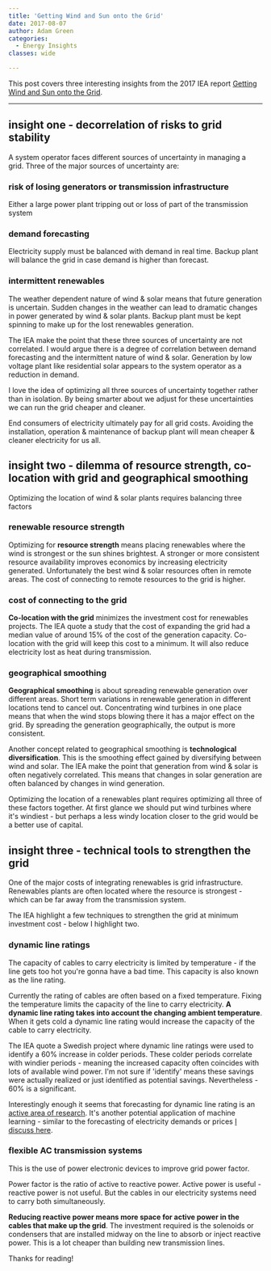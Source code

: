 ```yaml
---
title: 'Getting Wind and Sun onto the Grid' 
date: 2017-08-07
author: Adam Green
categories:
  - Energy Insights
classes: wide

---
```


This post covers three interesting insights from the 2017 IEA report [Getting Wind and Sun onto the Grid](https://www.iea.org/publications/insights/insightpublications/Getting_Wind_and_Sun.pdf).

---

## insight one - decorrelation of risks to grid stability

A system operator faces different sources of uncertainty in managing a grid. Three of the major sources of uncertainty are:

### risk of losing generators or transmission infrastructure

Either a large power plant tripping out or loss of part of the transmission system

### demand forecasting

Electricity supply must be balanced with demand in real time. Backup plant will balance the grid in case demand is higher than forecast.

### intermittent renewables

The weather dependent nature of wind & solar means that future generation is uncertain. Sudden changes in the weather can lead to dramatic changes in power generated by wind & solar plants. Backup plant must be kept spinning to make up for the lost renewables generation.

The IEA make the point that these three sources of uncertainty are not correlated. I would argue there is a degree of correlation between demand forecasting and the intermittent nature of wind & solar. Generation by low voltage plant like residential solar appears to the system operator as a reduction in demand.

I love the idea of optimizing all three sources of uncertainty together rather than in isolation. By being smarter about we adjust for these uncertainties we can run the grid cheaper and cleaner. 

End consumers of electricity ultimately pay for all grid costs. Avoiding the installation, operation & maintenance of backup plant will mean cheaper & cleaner electricity for us all.

## insight two - dilemma of resource strength, co-location with grid and geographical smoothing

Optimizing the location of wind & solar plants requires balancing three factors

### renewable resource strength

Optimizing for **resource strength** means placing renewables where the wind is strongest or the sun shines brightest. A stronger or more consistent resource availability improves economics by increasing electricity generated. Unfortunately the best wind & solar resources often in remote areas. The cost of connecting to remote resources to the grid is higher.

### cost of connecting to the grid

**Co-location with the grid** minimizes the investment cost for renewables projects. The IEA quote a study that the cost of expanding the grid had a median value of around 15% of the cost of the generation capacity. Co-location with the grid will keep this cost to a minimum. It will also reduce electricity lost as heat during transmission.

### geographical smoothing

**Geographical smoothing** is about spreading renewable generation over different areas. Short term variations in renewable generation in different locations tend to cancel out. Concentrating wind turbines in one place means that when the wind stops blowing there it has a major effect on the grid. By spreading the generation geographically, the output is more consistent.

Another concept related to geographical smoothing is **technological diversification**. This is the smoothing effect gained by diversifying between wind and solar. The IEA make the point that generation from wind & solar is often negatively correlated. This means that changes in solar generation are often balanced by changes in wind generation.

Optimizing the location of a renewables plant requires optimizing all three of these factors together. At first glance we should put wind turbines where it's windiest - but perhaps a less windy location closer to the grid would be a better use of capital.

## insight three - technical tools to strengthen the grid

One of the major costs of integrating renewables is grid infrastructure. Renewables plants are often located where the resource is strongest - which can be far away from the transmission system.

The IEA highlight a few techniques to strengthen the grid at minimum investment cost - below I highlight two.

### dynamic line ratings

The capacity of cables to carry electricity is limited by temperature - if the line gets too hot you're gonna have a bad time. This capacity is also known as the line rating.

Currently the rating of cables are often based on a fixed temperature. Fixing the temperature limits the capacity of the line to carry electricity. **A dynamic line rating takes into account the changing ambient temperature**. When it gets cold a dynamic line rating would increase the capacity of the cable to carry electricity.

The IEA quote a Swedish project where dynamic line ratings were used to identify a 60% increase in colder periods. These colder periods correlate with windier periods - meaning the increased capacity often coincides with lots of available wind power. I'm not sure if 'identify' means these savings were actually realized or just identified as potential savings. Nevertheless - 60% is a significant.

Interestingly enough it seems that forecasting for dynamic line rating is an [active area of research](http://www.sciencedirect.com/science/article/pii/S1364032115007819). It's another potential application of machine learning - similar to the forecasting of electricity demands or prices [I discuss here](http://adgefficiency.com/machine-learning-in-energy-part-two/).

### flexible AC transmission systems

This is the use of power electronic devices to improve grid power factor.

Power factor is the ratio of active to reactive power. Active power is useful - reactive power is not useful. But the cables in our electricity systems need to carry both simultaneously.

**Reducing reactive power means more space for active power in the cables that make up the grid**. The investment required is the solenoids or condensers that are installed midway on the line to absorb or inject reactive power. This is a lot cheaper than building new transmission lines.

Thanks for reading!
